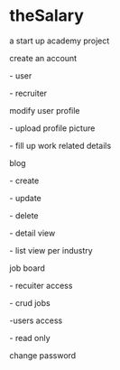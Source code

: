 <h1>theSalary</h1>


<p>a start up academy project</p>

<p>create an account</p>
<p>    - user</p>
<p>    - recruiter</p>
<p>modify user profile</p>
<p>    - upload profile picture</p>
<p>    - fill up work related details</p>
<p>blog</p>
<p>    - create</p>
<p>    - update</p>
<p>    - delete</p>
<p>    - detail view</p>
<p>    - list view per industry</p>
<p>job board</p>
<p>    - recuiter access</p>
<p>        - crud jobs</p>
<p>    -users access</p>
<p>        - read only</p>

<p>change password</p>

